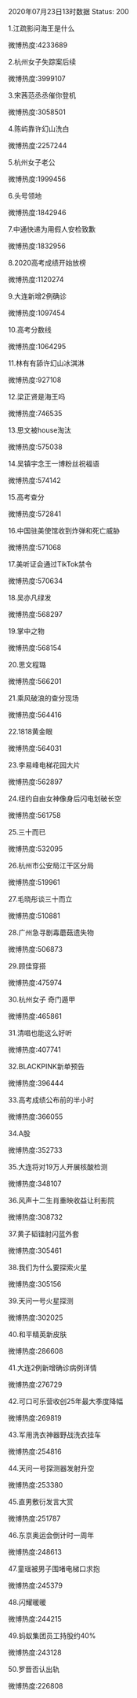2020年07月23日13时数据
Status: 200

1.江疏影问海王是什么

微博热度:4233689

2.杭州女子失踪案后续

微博热度:3999107

3.宋茜范丞丞催你登机

微博热度:3058501

4.陈屿靠许幻山洗白

微博热度:2257244

5.杭州女子老公

微博热度:1999456

6.头号领地

微博热度:1842946

7.中通快递为用假人安检致歉

微博热度:1832956

8.2020高考成绩开始放榜

微博热度:1120274

9.大连新增2例确诊

微博热度:1097454

10.高考分数线

微博热度:1064295

11.林有有舔许幻山冰淇淋

微博热度:927108

12.梁正贤是海王吗

微博热度:746535

13.思文被house淘汰

微博热度:575038

14.吴镇宇念王一博粉丝祝福语

微博热度:574142

15.高考查分

微博热度:572841

16.中国驻美使馆收到炸弹和死亡威胁

微博热度:571068

17.美听证会通过TikTok禁令

微博热度:570634

18.吴亦凡绿发

微博热度:568297

19.掌中之物

微博热度:568154

20.思文程璐

微博热度:566201

21.乘风破浪的查分现场

微博热度:564416

22.1818黄金眼

微博热度:564031

23.李易峰电梯花园大片

微博热度:562897

24.纽约自由女神像身后闪电划破长空

微博热度:561758

25.三十而已

微博热度:532095

26.杭州市公安局江干区分局

微博热度:519961

27.毛晓彤谈三十而立

微博热度:510881

28.广州急寻剧毒蘑菇遗失物

微博热度:506873

29.顾佳穿搭

微博热度:475974

30.杭州女子 奇门遁甲

微博热度:465861

31.清唱也能这么好听

微博热度:407741

32.BLACKPINK新单预告

微博热度:396444

33.高考成绩公布前的半小时

微博热度:366055

34.A股

微博热度:352733

35.大连将对19万人开展核酸检测

微博热度:348107

36.风声十二生肖重映收益让利影院

微博热度:308732

37.黄子韬镭射闪蓝外套

微博热度:305461

38.我们为什么要探索火星

微博热度:305156

39.天问一号火星探测

微博热度:302025

40.和平精英新皮肤

微博热度:286608

41.大连2例新增确诊病例详情

微博热度:276729

42.可口可乐营收创25年最大季度降幅

微博热度:269819

43.军用洗衣神器野战洗衣挂车

微博热度:254816

44.天问一号探测器发射升空

微博热度:253380

45.直男敷衍发言大赏

微博热度:251787

46.东京奥运会倒计时一周年

微博热度:248613

47.童瑶被男子围堵电梯口求抱

微博热度:245379

48.闪耀暖暖

微博热度:244215

49.蚂蚁集团员工持股约40%

微博热度:243128

50.罗晋否认出轨

微博热度:226808

